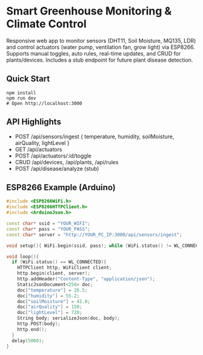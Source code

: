 # Smart Greenhouse Monitoring & Climate Control

Responsive web app to monitor sensors (DHT11, Soil Moisture, MQ135, LDR) and control actuators (water pump, ventilation fan, grow light) via ESP8266. Supports manual toggles, auto rules, real-time updates, and CRUD for plants/devices. Includes a stub endpoint for future plant disease detection.

## Quick Start
```
npm install
npm run dev
# Open http://localhost:3000
```

## API Highlights
- POST /api/sensors/ingest { temperature, humidity, soilMoisture, airQuality, lightLevel }
- GET  /api/actuators
- POST /api/actuators/:id/toggle
- CRUD /api/devices, /api/plants, /api/rules
- POST /api/disease/analyze (stub)

## ESP8266 Example (Arduino)
```cpp
#include <ESP8266WiFi.h>
#include <ESP8266HTTPClient.h>
#include <ArduinoJson.h>

const char* ssid = "YOUR_WIFI";
const char* pass = "YOUR_PASS";
const char* server = "http://YOUR_PC_IP:3000/api/sensors/ingest";

void setup(){ WiFi.begin(ssid, pass); while (WiFi.status() != WL_CONNECTED) delay(500); }

void loop(){
  if (WiFi.status() == WL_CONNECTED){
    HTTPClient http; WiFiClient client;
    http.begin(client, server);
    http.addHeader("Content-Type", "application/json");
    StaticJsonDocument<256> doc;
    doc["temperature"] = 26.5;
    doc["humidity"] = 55.2;
    doc["soilMoisture"] = 41.0;
    doc["airQuality"] = 150;
    doc["lightLevel"] = 720;
    String body; serializeJson(doc, body);
    http.POST(body);
    http.end();
  }
  delay(5000);
}
```
